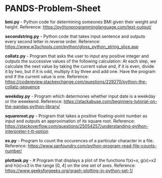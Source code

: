 # PANDS-Problem-Sheet
<b>bmi.py</b>  -  Python code for determining someones BMI given their weight and height. Reference: https://pythonprogramminglanguage.com/text-output/

<b>secondstring.py</b> - Python code that takes input sentence and outputs every second letter in reverse order. Reference: https://www.w3schools.com/python/gloss_python_string_slice.asp

<b>collatz.py</b> - Program that asks the user to input any positive integer and outputs the successive values of the following calculation: At each step, we calculate the next value by taking the current value and, if it is even, divide it by two, but if it is odd, multiply it by three and add one. Have the program end if the current value is one. Reference: https://codereview.stackexchange.com/questions/229270/python-the-collatz-sequence

<b>weekday.py</b> - Program which determones whether input date is a weekday or the weeekend. Reference: https://stackabuse.com/beginners-tutorial-on-the-pandas-python-library/

<b>squareroot.py</b> - Program that takes a positive floating-point number as input and outputs an approximation of its square root. Reference: https://stackoverflow.com/questions/25054257/understanding-python-interpreter-t-tt-option

<b>es.py</b> - Program to count the occurences of a particular character in a file. 
  Reference: https://www.sanfoundry.com/python-program-read-file-counts-number/
  
<b>plottask.py</b> - # Program that displays a plot of the functions f(x)=x, g(x)=x2 and h(x)=x3 in the range [0, 4] on the one set of axes. 
Reference: https://www.geeksforgeeks.org/graph-plotting-in-python-set-1/


